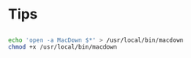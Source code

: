 # Tips

##

```sh
echo 'open -a MacDown $*' > /usr/local/bin/macdown
chmod +x /usr/local/bin/macdown
```
